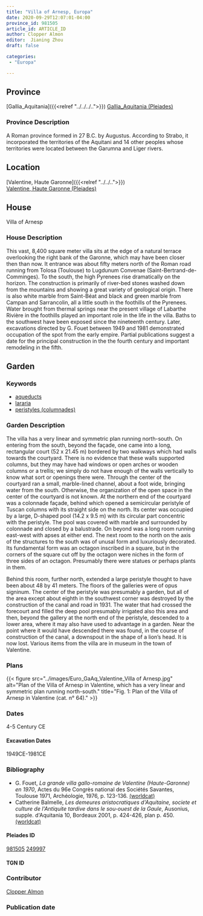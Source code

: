 ```yaml
---
title: "Villa of Arnesp, Europa"
date: 2020-09-29T12:07:01-04:00
province_id: 981505
article_id: ARTICLE_ID
author: Clopper Almon
editor:  Jianing Zhou
draft: false

categories:
 - "Europa"

---
```


## Province
[Gallia_Aquitania]({{<relref "../../../..">}})
[Gallia_Aquitania (Pleiades)](https://pleiades.stoa.org/places/981505)

### Province Description
<!-- DESCRIPTION -->
A Roman province formed in 27 B.C. by Augustus. According to Strabo, it incorporated the territories of the Aquitani and 14 other peoples whose territories were located between the Garumna and Liger rivers.

## Location
[Valentine, Haute Garonne]({{<relref "../../..">}}) \
[Valentine, Haute Garonne (Pleiades)](https://pleiades.stoa.org/places/249997)

<!--### Location Description-->

<!-- LEAVE THIS BLANK FOR NOW -->



<!--### Sublocation Description-->

<!-- DESCRIPTION -->



## House
Villa of Arnesp

### House Description
This vast, 8,400 square meter villa sits at the edge of a natural terrace overlooking the right bank of the Garonne, which may have been closer then than now.  It entrance was about fifty meters north of the Roman road running from Tolosa (Toulouse) to Lugdunum Convenae (Saint-Bertrand-de- Comminges). To the south, the high Pyrenees rise dramatically on the horizon.  The construction is primarily of river-bed stones washed down from the mountains and showing a great variety of geological origin. There is also white marble from Saint-Béat and black and green marble from Campan and Sarrancolin, all a little south in the foothills of the Pyrenees.    Water brought from thermal springs near the present village of Labarthe Rivière in the foothills played an important role in the life in the villa. Baths to the southwest have been exposed since the nineteenth century.  Later, excavations directed by G. Fouet between 1949 and 1981 demonstrated occupation of the spot from the early empire.  Partial publications suggest a date for the principal construction in the the fourth century and important remodeling in the fifth.

## Garden

### Keywords
- [aqueducts](http://vocab.getty.edu/page/aat/300006165)
- [lararia](http://vocab.getty.edu/page/aat/300400600)
- [peristyles (columnades)](http://vocab.getty.edu/page/aat/300004029)


### Garden Description
The villa has a very linear and symmetric plan running north-south. On entering from the south, beyond the façade, one came into a long, rectangular court (52 x 21.45 m) bordered by two walkways which had walls towards the courtyard. There is no evidence that these walls supported columns, but they may have had windows or open arches or wooden columns or a trellis; we simply do not have enough of the walls vertically to know what sort or openings there were.   Through the center of the courtyard ran a small, marble-lined channel, about a foot wide, bringing water from the south.  Otherwise, the organization of the open space in the center of the courtyard is not known. At the northern end of the courtyard was a colonnade façade, behind which opened a semicircular peristyle of Tuscan columns with its straight side on the north.  Its center was occupied by a large, D-shaped pool (14.2 x 9.5 m) with its circular part concentric with the peristyle.  The pool was covered with marble and surrounded by colonnade and closed by a balustrade.  On beyond was a long room running east-west with apses at either end.  The next room to the north on the axis of the structures to the south was of unusal form and luxuriously decorated.  Its fundamental form was an octagon inscribed in a square, but in the corners of the square cut off by the octagon were niches in the form of three sides of an octagon.  Presumably there were statues or perhaps plants in them.

Behind this room, further north, extended a large peristyle thought to have been about 48 by 41 meters.  The floors of the galleries were of opus signinum.  The center of the peristyle was presumably a garden, but all of the area except about eighth in the southwest corner was destroyed by the construction of the canal and road in 1931.  The water that had crossed the forecourt and filled the deep pool presumably irrigated also this area and then, beyond the gallery at the north end of the peristyle, descended to a lower area, where it may also have used to advantage in a garden.  Near the point where it would have descended there was found, in the course of construction of the canal, a downspout in the shape of a lion’s head.  It is now lost.  Various items from the villa are in museum in the town of Valentine.

<!--### Maps-->

<!--
OLD WAY (DO NOT USE)
![alt_text](../../images/image_name.ext)
*CAPTION*

NEW WAY ↓↓↓↓
{{< figure src="../../images/image_name.ext" alt="ALT_TEXT" title="CAPTION" >}}
-->

### Plans
{{< figure src="../images/Euro_GaAq_Valentine_Villa of Arnesp.jpg" alt="Plan of the Villa of Arnesp in Valentine, which has a very linear and symmetric plan running north-south." title="Fig. 1: Plan of the Villa of Arnesp in Valentine (cat. n° 64)." >}}

<!--### Images-->


### Dates
4-5 Century CE

#### Excavation Dates
1949CE-1981CE

### Bibliography
* G. Fouet, *La grande villa gallo-romaine de Valentine (Haute-Garonne) en 1970*, Actes du 96e Congrès national des Sociétés Savantes, Toulouse 1971, Archéologie, 1976, p. 123-136. [(worldcat)](http://www.worldcat.org/oclc/742707853)
* Catherine Balmelle, *Les demeures aristocratiques d'Aquitaine, societe et culture de l'Antiquite tardive dans le sou-ouest de la Gaule*, Ausonius, supple. d'Aquitania 10, Bordeaux 2001, p. 424-426, plan p. 450. [(worldcat)](http://www.worldcat.org/oclc/606733875)

<!--#### Periodo ID-->

<!-- [PERIODO_ID](https://pleiades.stoa.org/places/PLEIADES_ID) -->

#### Pleiades ID
[981505](https://pleiades.stoa.org/places/981505)
[249997](https://pleiades.stoa.org/places/249997)

#### TGN ID


### Contributor
[Clopper Almon](https://globalmaryland.umd.edu/content/clopper-almon)

### Publication date


<!--### Related articles-->

<!-- Links to other related articles. Leave blank for now -->
